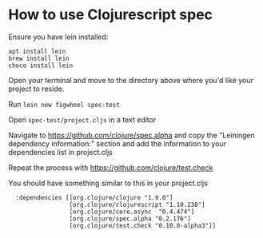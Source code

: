 # How to use Clojurescript spec

Ensure you have lein installed:


```
apt install lein
brew install lein
choco install lein
```

Open your terminal and move to the directory above where you'd like your project to reside. 

Run ```lein new figwheel spec-test``` 

Open ```spec-test/project.cljs``` in a text editor

Navigate to https://github.com/clojure/spec.alpha and copy the "Leiningen dependency information:" section
and add the information to your dependencies list in project.cljs

Repeat the process with https://github.com/clojure/test.check

You should have something similar to this in your project.cljs

```
  :dependencies [[org.clojure/clojure "1.9.0"]
                 [org.clojure/clojurescript "1.10.238"]
                 [org.clojure/core.async  "0.4.474"]
                 [org.clojure/spec.alpha "0.2.176"]
                 [org.clojure/test.check "0.10.0-alpha3"]]
```

  
